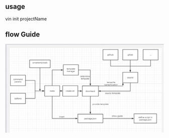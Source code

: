 ## usage
vin init projectName

## flow Guide 
![flow guide](https://github.com/Vincentwild123/vin-cli/blob/master/flowChart.png)

